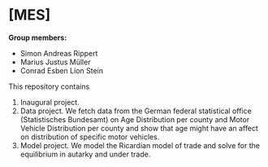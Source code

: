 # \[MES\]

**Group members:**
- Simon Andreas Rippert
- Marius Justus Müller
- Conrad Esben Lion Stein

This repository contains  
1. Inaugural project. 
2. Data project. We fetch data from the German federal statistical office (Statistisches Bundesamt) on Age Distribution per county and Motor Vehicle Distribution per county and show that age might have an affect on distribution of specific motor vehicles.
3. Model project. We model the Ricardian model of trade and solve for the equilibrium in autarky and under trade.
